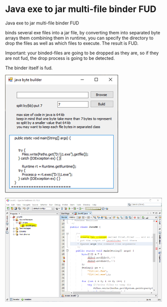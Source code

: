 # Java exe to jar multi-file binder FUD
 Java exe to jar multi-file binder FUD

binds several exe files into a jar file, by converting  them into separated byte arrays them combining them in runtime, you can specify the directory to drop the files as well as which files to execute.
The result is FUD.

Important: your binded-files are going to be dropped as they are, so if they are not fud, the drop process is going to be detected.

The binder itself is fud.


![gui](https://raw.githubusercontent.com/MagicianMido32/Java-exe-to-jar-multi-file-binder-FUD/master/1.PNG)

![gui](https://raw.githubusercontent.com/MagicianMido32/Java-exe-to-jar-multi-file-binder-FUD/master/2.PNG)
